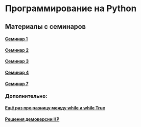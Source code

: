 # Программирование на Python

## Материалы с семинаров

#### [Семинар 1](https://github.com/trocean11/python_east/blob/main/sem1.ipynb)

#### [Семинар 2](https://github.com/trocean11/python_east/blob/main/sem2.ipynb)

#### [Семинар 3](https://github.com/trocean11/python_east/blob/main/sem3.ipynb)

#### [Семинар 4](https://github.com/trocean11/python_east/blob/main/sets%26dicts.ipynb)

#### [Семинар 7](https://github.com/trocean11/python_east/blob/main/functions%20(1).ipynb)

### Дополнительно:

#### [Ещё раз про разницу между while и while True](https://github.com/trocean11/python_east/blob/main/tasks/while_%26_while_True.ipynb)

#### [Решения демоверсии КР](https://github.com/trocean11/python_east/blob/main/%D0%94%D0%B5%D0%BC%D0%BE%D0%B2%D0%B5%D1%80%D1%81%D0%B8%D1%8F_%D0%9A%D0%A0_(1).ipynb)
